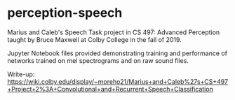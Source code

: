 # perception-speech
Marius and Caleb's Speech Task project in CS 497: Advanced Perception taught by Bruce Maxwell at Colby College in the fall of 2019.

Jupyter Notebook files provided demonstrating training and performance of networks trained on mel spectrograms and on raw sound files.

Write-up: https://wiki.colby.edu/display/~moreho21/Marius+and+Caleb%27s+CS+497+Project+2%3A+Convolutional+and+Recurrent+Speech+Classification

